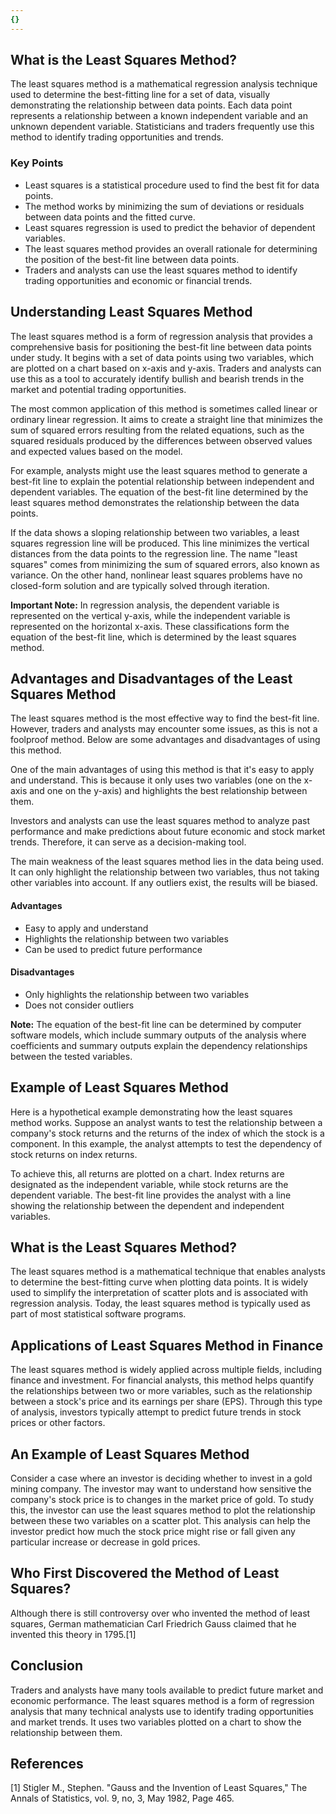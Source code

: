 ```yaml
---
{}
---
```


## What is the Least Squares Method?

The least squares method is a mathematical regression analysis technique used to determine the best-fitting line for a set of data, visually demonstrating the relationship between data points. Each data point represents a relationship between a known independent variable and an unknown dependent variable. Statisticians and traders frequently use this method to identify trading opportunities and trends.

### Key Points

- Least squares is a statistical procedure used to find the best fit for data points.
- The method works by minimizing the sum of deviations or residuals between data points and the fitted curve.
- Least squares regression is used to predict the behavior of dependent variables.
- The least squares method provides an overall rationale for determining the position of the best-fit line between data points.
- Traders and analysts can use the least squares method to identify trading opportunities and economic or financial trends.

## Understanding Least Squares Method

The least squares method is a form of regression analysis that provides a comprehensive basis for positioning the best-fit line between data points under study. It begins with a set of data points using two variables, which are plotted on a chart based on x-axis and y-axis. Traders and analysts can use this as a tool to accurately identify bullish and bearish trends in the market and potential trading opportunities.

The most common application of this method is sometimes called linear or ordinary linear regression. It aims to create a straight line that minimizes the sum of squared errors resulting from the related equations, such as the squared residuals produced by the differences between observed values and expected values based on the model.

For example, analysts might use the least squares method to generate a best-fit line to explain the potential relationship between independent and dependent variables. The equation of the best-fit line determined by the least squares method demonstrates the relationship between the data points.

If the data shows a sloping relationship between two variables, a least squares regression line will be produced. This line minimizes the vertical distances from the data points to the regression line. The name "least squares" comes from minimizing the sum of squared errors, also known as variance. On the other hand, nonlinear least squares problems have no closed-form solution and are typically solved through iteration.

**Important Note:** In regression analysis, the dependent variable is represented on the vertical y-axis, while the independent variable is represented on the horizontal x-axis. These classifications form the equation of the best-fit line, which is determined by the least squares method.

## Advantages and Disadvantages of the Least Squares Method

The least squares method is the most effective way to find the best-fit line. However, traders and analysts may encounter some issues, as this is not a foolproof method. Below are some advantages and disadvantages of using this method.

One of the main advantages of using this method is that it's easy to apply and understand. This is because it only uses two variables (one on the x-axis and one on the y-axis) and highlights the best relationship between them.

Investors and analysts can use the least squares method to analyze past performance and make predictions about future economic and stock market trends. Therefore, it can serve as a decision-making tool.

The main weakness of the least squares method lies in the data being used. It can only highlight the relationship between two variables, thus not taking other variables into account. If any outliers exist, the results will be biased.

#### Advantages

- Easy to apply and understand
- Highlights the relationship between two variables
- Can be used to predict future performance

#### Disadvantages

- Only highlights the relationship between two variables
- Does not consider outliers

**Note:** The equation of the best-fit line can be determined by computer software models, which include summary outputs of the analysis where coefficients and summary outputs explain the dependency relationships between the tested variables.

## Example of Least Squares Method

Here is a hypothetical example demonstrating how the least squares method works. Suppose an analyst wants to test the relationship between a company's stock returns and the returns of the index of which the stock is a component. In this example, the analyst attempts to test the dependency of stock returns on index returns.

To achieve this, all returns are plotted on a chart. Index returns are designated as the independent variable, while stock returns are the dependent variable. The best-fit line provides the analyst with a line showing the relationship between the dependent and independent variables.

## What is the Least Squares Method?

The least squares method is a mathematical technique that enables analysts to determine the best-fitting curve when plotting data points. It is widely used to simplify the interpretation of scatter plots and is associated with regression analysis. Today, the least squares method is typically used as part of most statistical software programs.

## Applications of Least Squares Method in Finance

The least squares method is widely applied across multiple fields, including finance and investment. For financial analysts, this method helps quantify the relationships between two or more variables, such as the relationship between a stock's price and its earnings per share (EPS). Through this type of analysis, investors typically attempt to predict future trends in stock prices or other factors.

## An Example of Least Squares Method

Consider a case where an investor is deciding whether to invest in a gold mining company. The investor may want to understand how sensitive the company's stock price is to changes in the market price of gold. To study this, the investor can use the least squares method to plot the relationship between these two variables on a scatter plot. This analysis can help the investor predict how much the stock price might rise or fall given any particular increase or decrease in gold prices.

## Who First Discovered the Method of Least Squares?

Although there is still controversy over who invented the method of least squares, German mathematician Carl Friedrich Gauss claimed that he invented this theory in 1795.[1]

## Conclusion

Traders and analysts have many tools available to predict future market and economic performance. The least squares method is a form of regression analysis that many technical analysts use to identify trading opportunities and market trends. It uses two variables plotted on a chart to show the relationship between them.

## References

[1] Stigler M., Stephen. "Gauss and the Invention of Least Squares," The Annals of Statistics, vol. 9, no, 3, May 1982, Page 465.